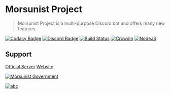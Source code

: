 # Morsunist Project
> Morsunist Project is a multi-purpose Discord bot and offers many new features.

[![Codacy Badge](https://api.codacy.com/project/badge/Grade/99217dff32984be89736992f268a5f87)](https://morsunist-developers.github.io/)
[![Discord Badge](https://discordapp.com/api/guilds/449922196584923138/widget.png)](https://discord.gg/GdsbWnd)
[![Build Status](https://travis-ci.com/Kerakso/morsunist-project.svg?token=hKCFqNNuY7YSWVqx8GFy&branch=master)](https://morsunist-developers.github.io/)
[![Crowdin](https://d322cqt584bo4o.cloudfront.net/morsunist-project/localized.svg)](https://crowdin.com/project/morsunist-project)
[![NodeJS](https://img.shields.io/badge/made%20with-nodejs-green.svg)](https://nodejs.org/en/)


## Support

[Official Server](https://discord.gg/GdsbWnd)
[Website](https://morsunist-developers.github.io/)

[![Morsunist Government](https://img.shields.io/badge/accepted%20by-morsunist%20government-green.svg?style=for-the-badge)](https://github.com/morsunist-developers/)

[![abc](https://img.shields.io/badge/accepted%20by-morsunist%20government%20%F0%9F%8F%B3%EF%B8%8F-green.svg?style=for-the-badge)](.)
